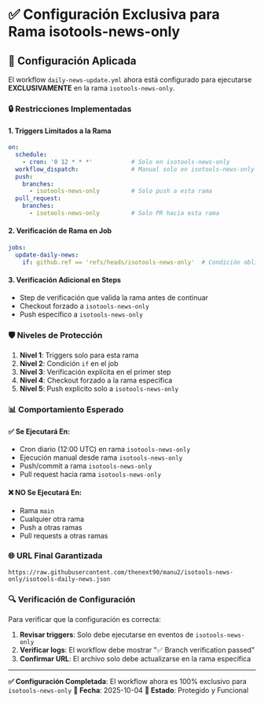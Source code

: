 # ✅ Configuración Exclusiva para Rama isotools-news-only

## 🎯 Configuración Aplicada

El workflow `daily-news-update.yml` ahora está configurado para ejecutarse **EXCLUSIVAMENTE** en la rama `isotools-news-only`.

### 🔒 Restricciones Implementadas

#### 1. **Triggers Limitados a la Rama**
```yaml
on:
  schedule:
    - cron: '0 12 * * *'           # Solo en isotools-news-only
  workflow_dispatch:               # Manual solo en isotools-news-only  
  push:
    branches:
      - isotools-news-only         # Solo push a esta rama
  pull_request:
    branches:
      - isotools-news-only         # Solo PR hacia esta rama
```

#### 2. **Verificación de Rama en Job**
```yaml
jobs:
  update-daily-news:
    if: github.ref == 'refs/heads/isotools-news-only'  # Condición obligatoria
```

#### 3. **Verificación Adicional en Steps**
- Step de verificación que valida la rama antes de continuar
- Checkout forzado a `isotools-news-only`
- Push específico a `isotools-news-only`

### 🛡️ Niveles de Protección

1. **Nivel 1**: Triggers solo para esta rama
2. **Nivel 2**: Condición `if` en el job
3. **Nivel 3**: Verificación explícita en el primer step
4. **Nivel 4**: Checkout forzado a la rama específica
5. **Nivel 5**: Push explícito solo a `isotools-news-only`

### 📊 Comportamiento Esperado

#### ✅ **Se Ejecutará En:**
- Cron diario (12:00 UTC) en rama `isotools-news-only`
- Ejecución manual desde rama `isotools-news-only`
- Push/commit a rama `isotools-news-only`
- Pull request hacia rama `isotools-news-only`

#### ❌ **NO Se Ejecutará En:**
- Rama `main`
- Cualquier otra rama
- Push a otras ramas
- Pull requests a otras ramas

### 🌐 **URL Final Garantizada**
```
https://raw.githubusercontent.com/thenext90/manu2/isotools-news-only/isotools-daily-news.json
```

### 🔍 **Verificación de Configuración**

Para verificar que la configuración es correcta:

1. **Revisar triggers**: Solo debe ejecutarse en eventos de `isotools-news-only`
2. **Verificar logs**: El workflow debe mostrar "✅ Branch verification passed"
3. **Confirmar URL**: El archivo solo debe actualizarse en la rama específica

---

**✅ Configuración Completada**: El workflow ahora es 100% exclusivo para `isotools-news-only`
**📅 Fecha**: 2025-10-04
**🔐 Estado**: Protegido y Funcional